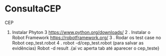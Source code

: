 # ConsultaCEP
CEP
1. Instalar Phyton 3
https://www.python.org/downloads/
2 . Instalar o Robot Framework
https://robotframework.org/
3 . Rodar os test case no Robot cep_test.robot 
4 . robot -d/cep_test.robot (para salvar as evidências)
Robot -d result .\{aí vc aperta tab até aparecer o cep_teste}
